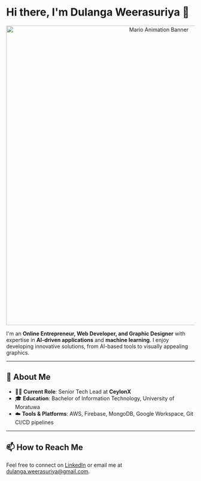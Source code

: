 # Hi there, I'm Dulanga Weerasuriya 👋

<div align="center">
  <img src="https://your-image-hosting-url-or-gif-in-repo.gif" alt="Mario Animation Banner" width="800px" />
</div>

I'm an **Online Entrepreneur, Web Developer, and Graphic Designer** with expertise in **AI-driven applications** and **machine learning**. I enjoy developing innovative solutions, from AI-based tools to visually appealing graphics.

---

## 🚀 About Me

- 🧑‍💼 **Current Role**: Senior Tech Lead at **CeylonX**
- 🎓 **Education**: Bachelor of Information Technology, University of Moratuwa
- ☁️ **Tools & Platforms**: AWS, Firebase, MongoDB, Google Workspace, Git CI/CD pipelines

---

## 📫 How to Reach Me

Feel free to connect on [LinkedIn](https://www.linkedin.com/in/dulanga-weerasuriya-20b98b89) or email me at [dulanga.weerasuriya@gmail.com](mailto:dulanga.weerasuriya@gmail.com).
